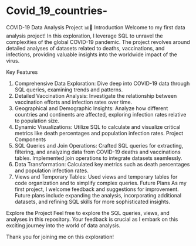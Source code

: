 # Covid_19_countries-
COVID-19 Data Analysis Project 📊🦠
Introduction
Welcome to my first data analysis project! In this exploration, I leverage SQL to unravel the complexities of the global COVID-19 pandemic. The project revolves around detailed analyses of datasets related to deaths, vaccinations, and infections, providing valuable insights into the worldwide impact of the virus.

Key Features
1. Comprehensive Data Exploration:
Dive deep into COVID-19 data through SQL queries, examining trends and patterns.
2. Detailed Vaccination Analysis:
Investigate the relationship between vaccination efforts and infection rates over time.
3. Geographical and Demographic Insights:
Analyze how different countries and continents are affected, exploring infection rates relative to population size.
4. Dynamic Visualizations:
Utilize SQL to calculate and visualize critical metrics like death percentages and population infection rates.
Project Components
1. SQL Queries and Join Operations:
Crafted SQL queries for extracting, filtering, and analyzing data from COVID-19 deaths and vaccinations tables.
Implemented join operations to integrate datasets seamlessly.
2. Data Transformation:
Calculated key metrics such as death percentages and population infection rates.
3. Views and Temporary Tables:
Used views and temporary tables for code organization and to simplify complex queries.
Future Plans
As my first project, I welcome feedback and suggestions for improvement. Future plans include expanding the analysis, incorporating additional datasets, and refining SQL skills for more sophisticated insights.

Explore the Project
Feel free to explore the SQL queries, views, and analyses in this repository. Your feedback is crucial as I embark on this exciting journey into the world of data analysis.

Thank you for joining me on this exploration!
